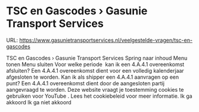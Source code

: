 # TSC en Gascodes › Gasunie Transport Services

URL: https://www.gasunietransportservices.nl/veelgestelde-vragen/tsc-en-gascodes

TSC en Gascodes › Gasunie Transport Services
Spring naar inhoud
Menu tonen
Menu sluiten
Voor welke periode  kan ik een 4.A.4.1 overeenkomst afsluiten?
Een 4.A.4.1 overeenkomst dient voor een volledig kalenderjaar afgesloten te worden.
Kan ik als shipper een 4.A.4.1 aanvragen op een punt?
Een 4.A.4.1 overeenkomst dient door de aangesloten partij aangevraagd te worden.
Deze website vraagt je toestemming cookies te gebruiken voor
YouTube
. Lees het
cookiebeleid
voor meer informatie.
Ik ga akkoord
Ik ga niet akkoord